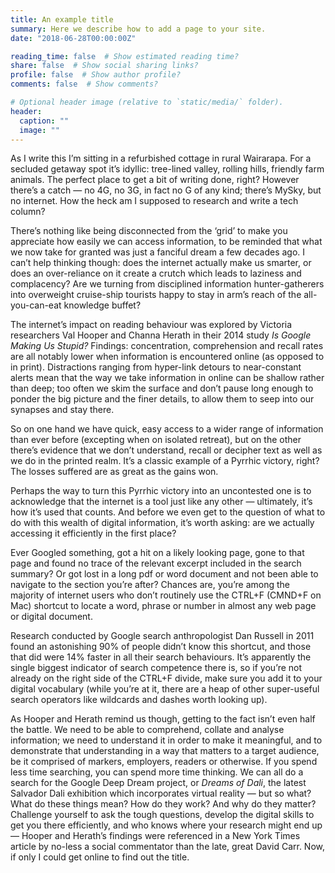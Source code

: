 ```yaml
---
title: An example title
summary: Here we describe how to add a page to your site.
date: "2018-06-28T00:00:00Z"

reading_time: false  # Show estimated reading time?
share: false  # Show social sharing links?
profile: false  # Show author profile?
comments: false  # Show comments?

# Optional header image (relative to `static/media/` folder).
header:
  caption: ""
  image: ""
---
```

As I write this I’m sitting in a refurbished cottage in rural Wairarapa. For a secluded getaway spot it’s idyllic: tree-lined valley, rolling hills, friendly farm animals. The perfect place to get a bit of writing done, right? However there’s a catch — no 4G, no 3G, in fact no G of any kind; there’s MySky, but no internet. How the heck am I supposed to research and write a tech column?
 
There’s nothing like being disconnected from the ‘grid’ to make you appreciate how easily we can access information, to be reminded that what we now take for granted was just a fanciful dream a few decades ago. I can’t help thinking though: does the internet actually make us smarter, or does an over-reliance on it create a crutch which leads to laziness and complacency? Are we turning from disciplined information hunter-gatherers into overweight cruise-ship tourists happy to stay in arm’s reach of the all-you-can-eat knowledge buffet?
 
The internet’s impact on reading behaviour was explored by Victoria researchers Val Hooper and Channa Herath in their 2014 study *Is Google Making Us Stupid?* Findings: concentration, comprehension and recall rates are all notably lower when information is encountered online (as opposed to in print). Distractions ranging from hyper-link detours to near-constant alerts mean that the way we take information in online can be shallow rather than deep; too often we skim the surface and don’t pause long enough to ponder the big picture and the finer details, to allow them to seep into our synapses and stay there.
 
So on one hand we have quick, easy access to a wider range of information than ever before (excepting when on isolated retreat), but on the other there’s evidence that we don’t understand, recall or decipher text as well as we do in the printed realm. It’s a classic example of a Pyrrhic victory, right? The losses suffered are as great as the gains won. 

Perhaps the way to turn this Pyrrhic victory into an uncontested one is to acknowledge that the internet is a tool just like any other — ultimately, it’s how it’s used that counts. And before we even get to the question of what to do with this wealth of digital information, it’s worth asking: are we actually accessing it efficiently in the first place?
 
Ever Googled something, got a hit on a likely looking page, gone to that page and found no trace of the relevant excerpt included in the search summary? Or got lost in a long pdf or word document and not been able to navigate to the section you’re after? Chances are, you’re among the majority of internet users who don’t routinely use the CTRL+F (CMND+F on Mac) shortcut to locate a word, phrase or number in almost any web page or digital document.
 
Research conducted by Google search anthropologist Dan Russell in 2011 found an astonishing 90% of people didn’t know this shortcut, and those that did were 14% faster in all their search behaviours. It’s apparently the single biggest indicator of search competence there is, so if you’re not already on the right side of the CTRL+F divide, make sure you add it to your digital vocabulary (while you’re at it, there are a heap of other super-useful search operators like wildcards and dashes worth looking up).
 
As Hooper and Herath remind us though, getting to the fact isn’t even half the battle. We need to be able to comprehend, collate and analyse information; we need to understand it in order to make it meaningful, and to demonstrate that understanding in a way that matters to a target audience, be it comprised of markers, employers, readers or otherwise. If you spend less time searching, you can spend more time thinking.  We can all do a search for the Google Deep Dream project, or *Dreams of Dali*, the latest Salvador Dali exhibition which incorporates virtual reality — but so what? What do these things mean? How do they work? And why do they matter? Challenge yourself to ask the tough questions, develop the digital skills to get you there efficiently, and who knows where your research might end up — Hooper and Herath’s findings were referenced in a New York Times article by no-less a social commentator than the late, great David Carr. Now, if only I could get online to find out the title.
